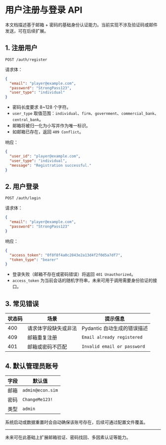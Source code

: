 # 用户注册与登录 API

本文档描述基于邮箱 + 密码的基础身份认证能力。当前实现不涉及验证码或邮件发送，可在后续扩展。

## 1. 注册用户

`POST /auth/register`

请求体：

```json
{
  "email": "player@example.com",
  "password": "StrongPass123",
  "user_type": "individual"
}
```

- 密码长度要求 8~128 个字符。
- `user_type` 取值范围：`individual`、`firm`、`government`、`commercial_bank`、`central_bank`。
- 邮箱将被归一化为小写并作为唯一标识。
- 如邮箱已存在，返回 `409 Conflict`。

响应：

```json
{
  "user_id": "player@example.com",
  "user_type": "individual",
  "message": "Registration successful."
}
```

## 2. 用户登录

`POST /auth/login`

请求体：

```json
{
  "email": "player@example.com",
  "password": "StrongPass123"
}
```

响应：

```json
{
  "access_token": "0f8f8f4a0c2843e2a13d4f2f0d5a7df7",
  "token_type": "bearer"
}
```

- 登录失败（邮箱不存在或密码错误）将返回 `401 Unauthorized`。
- `access_token` 为当前会话的随机字符串，未来可用于调用需要身份验证的接口。

## 3. 常见错误

| 状态码 | 场景                    | 提示信息                     |
| ------ | ----------------------- | ---------------------------- |
| 400    | 请求体字段缺失或非法    | Pydantic 自动生成的错误描述   |
| 409    | 邮箱重复注册            | `Email already registered`   |
| 401    | 邮箱或密码不匹配        | `Invalid email or password`  |

## 4. 默认管理员账号

| 字段   | 默认值           |
| ------ | ---------------- |
| 邮箱   | `admin@econ.sim` |
| 密码   | `ChangeMe123!`   |
| 类型   | `admin`          |

系统启动或数据重置时会自动确保该账号存在，后续可通过配置文件覆盖。

---
未来可在此基础上扩展邮箱验证、密码找回、多因素认证等能力。